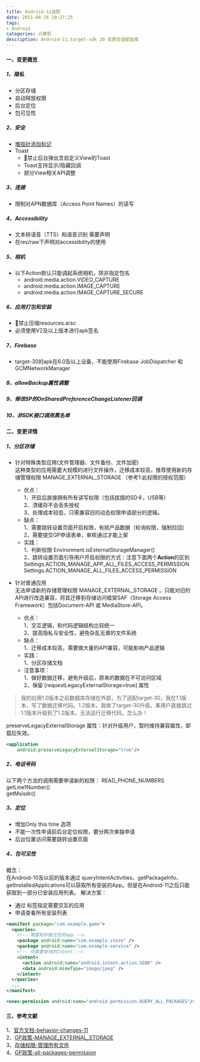 ```yaml
---
title: Android-11适配
date: 2021-08-26 20:27:25
tags:
- Android
categories: 计算机
description: Android-11,target-sdk 30 变更及适配指南
---
```


#### 一、变更概览

##### 1、隐私
+ 分区存储
+ 自动释放权限
+ 后台定位
+ 包可见性

##### 2、安全
+ [堆指针添加标记](https://source.android.com/devices/tech/debug/tagged-pointers)
+ Toast
    - 🚫禁止后台弹出含自定义View的Toast
    - Toast支持显示/隐藏回调
    - 部分View相关API调整

##### 3、连接
+ 限制对APN数据库（Access Point Names）的读写

##### 4、Accessibility
+ 文本转语音（TTS）和语音识别 需要声明<queries>
+ 在res/raw下声明对accessibility的使用

##### 5、相机
+ 以下Action默认只能调起系统相机，除非指定包名
  - android.media.action.VIDEO_CAPTURE
  - android.media.action.IMAGE_CAPTURE
  - android.media.action.IMAGE_CAPTURE_SECURE
  
##### 6、应用打包和安装
+ 🚫禁止压缩resources.arsc
+ 必须使用V2及以上版本进行apk签名
##### 7、Firebase
+ target-30的apk在6.0及以上设备，不能使用Firebase JobDispatcher 和 GCMNetworkManager

##### 8、allowBackup属性调整

##### 9、修改SP的OnSharedPreferenceChangeListener回调

##### 10、非SDK接口调用黑名单

#### 二、变更详情
##### 1、分区存储
+ 针对特殊类型应用(文件管理器、文件备份、文件加密)<br>
这种类型的应用需要大规模的进行文件操作，迁移成本较高，推荐使用新的存储管理权限 MANAGE_EXTERNAL_STORAGE （参考1:此权限的授权范围）

    - 优点：<br>
        1、开启后直接拥有所有读写权限（包括拔插的SD卡，USB等）<br>
        2、清缓存不会丢失授权<br>
        3、处理成本较低，只需兼容旧的动态权限申请部分的逻辑。<br>
    - 缺点：<br>
        1、需要跳转设置页面开启权限，有损产品数据（轮询权限，强制拉回）<br>
        2、需要提交GP申请表单，审核通过才能上架<br>
    - 实践：<br>
        1、判断权限 Environment.isExternalStorageManager() <br>
        2、跳转设置页面引导用户开启权限的方式：注意下面两个**Action**的区别<br>
            Settings.ACTION_MANAGE_APP_ALL_FILES_ACCESS_PERMISSION<br>
            Settings.ACTION_MANAGE_ALL_FILES_ACCESS_PERMISSION


+ 针对普通应用  
无法申请新的存储管理权限 MANAGE_EXTERNAL_STORAGE 。只能对旧的API进行改造兼容，将其迁移到存储访问框架SAF（Storage Access Framework）包括Document-API 或 MediaStore-API。
    - 优点： <br>
        1、交互逻辑，和代码逻辑结构比较统一 <br>
        2、提高隐私与安全性，避免杂乱无章的文件系统 <br>
    - 缺点： <br>
        1、迁移成本较高，需要做大量的API兼容，可能影响产品逻辑 <br>
    - 实践： <br>
        1、分区存储文档 <br>
    - 注意事项： <br>
        1、做好数据迁移，避免升级后，原来的数据在不可访问区域 <br>
        2、保留 [requestLegacyExternalStorage=true] 属性 <br>

> 我的应用1.0版本之前数据库存储在外部，为了适配target-30，我在1.1版本，写了数据迁移代码。1.2版本，我做了target-30升级。某用户直接跳过1.1版本升级到了1.2版本。无法运行迁移代码。怎么办！

preserveLegacyExternalStorage 属性：针对升级用户，暂时维持兼容属性，卸载后失效。

```xml
<application
  	android:preserveLegacyExternalStorage="true"/>
```


##### 2、电话号码 <br>
以下两个方法的调用需要申请新的权限： READ_PHONE_NUMBERS <br>
getLine1Number()  
getMsisdn()

##### 3、定位 <br>
+ 增加Only this time 选项
+ 不能一次性申请前后台定位权限，要分两次单独申请
+ 后台位置访问需要跳转设置页面

##### 4、包可见性 <br>
概念： <br>
在Android-10及以前的版本通过 queryIntentActivities、getPackageInfo、getInstalledApplications可以获取所有安装的App。但是在Android-11之后只能获取到一部分已安装应用列表。
解决方案： <br>
+ 通过 <queries> 标签指定需要交互的应用
+ 申请查看所有安装列表
```xml
<manifest package="com.example.game">
  <queries>
    <!-- 需要和你做交互的app -->
    <package android:name="com.example.store" />
    <package android:name="com.example.service" />
    <!-- 你需要查询的Intent -->
    <intent>
      <action android:name="android.intent.action.SEND" />
      <data android:mimeType="image/jpeg" />
    </intent>
  </queries>
  ...
</manifest>
```

```xml
<uses-permission android:name="android.permission.QUERY_ALL_PACKAGES"/>
```

#### 三、参考文献

1、[官方文档-behavior-changes-11](https://developer.android.com/about/versions/11/behavior-changes-11#change-details) <br>
2、[GP政策-MANAGE_EXTERNAL_STORAGE](https://support.google.com/googleplay/android-developer/answer/10467955) <br>
3、[存储权限-管理所有文件](https://developer.android.com/training/data-storage/manage-all-files) <br>
4、[GP政策-all-packages-permission](https://support.google.com/googleplay/android-developer/answer/10158779?hl=en#zippy=%2Cpermitted-uses-of-the-query-all-packages-permission) <br> 
